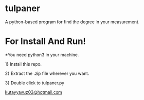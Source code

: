 # tulpaner
A python-based program for find the degree in your measurement.

# For Install And Run!
*You need python3 in your machine. 

1} Install this repo.



2} Extract the .zip file wherever you want.



3} Double click to tulpaner.py

kutayyavuz03@hotmail.com
